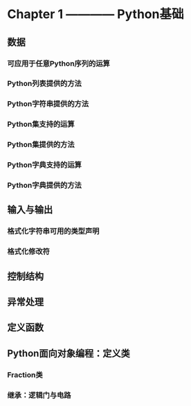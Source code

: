 # Chapter 1 ———— Python基础

## 数据

### 可应用于任意Python序列的运算

### Python列表提供的方法

### Python字符串提供的方法

### Python集支持的运算

### Python集提供的方法

### Python字典支持的运算

### Python字典提供的方法

## 输入与输出

### 格式化字符串可用的类型声明

### 格式化修改符

## 控制结构

## 异常处理

## 定义函数

## **Python面向对象编程：定义类**

### Fraction类

### 继承：逻辑门与电路
